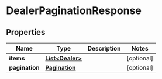 # DealerPaginationResponse

## Properties
Name | Type | Description | Notes
------------ | ------------- | ------------- | -------------
**items** | [**List&lt;Dealer&gt;**](Dealer.md) |  |  [optional]
**pagination** | [**Pagination**](Pagination.md) |  |  [optional]

